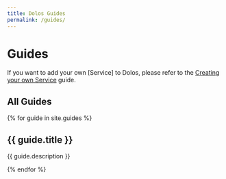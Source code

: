 ```yaml
---
title: Dolos Guides
permalink: /guides/
---
```


# Guides

If you want to add your own [Service] to Dolos, please refer to the
[Creating your own Service](creating-your-own-service) guide.

## All Guides

{% for guide in site.guides %}
  <h2>{{ guide.title }}</h2>
  <p>{{ guide.description }}</p>
{% endfor %}
